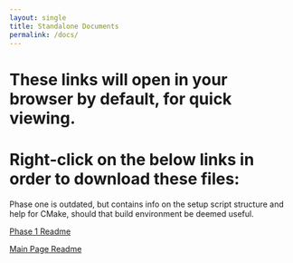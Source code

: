 ```yaml
---
layout: single
title: Standalone Documents
permalink: /docs/
--- 
```

# These links will open in your browser by default, for quick viewing.
# Right-click on the below links in order to download these files:

Phase one is outdated, but contains info on the setup script structure and help for CMake, should that build environment be deemed useful.

[Phase 1 Readme](/PleaseRead!.txt)

[Main Page Readme](/instr.md)

